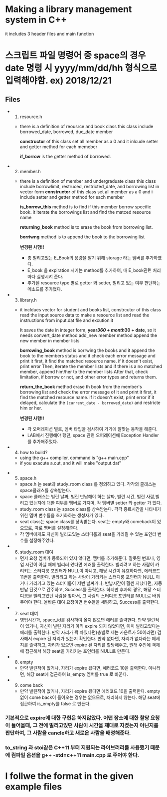 # Making a library management system in C++

it includes 3 header files and main function

# 스크립트 파일 명령어 중 space의 경우 date 명령 시 yyyy/mm/dd/hh 형식으로 입력해야함. ex) 2018/12/21

## Files

- 1. resource.h

  - there is a definition of reousrce and book class
    this class include borrowed_date, borrowed, due_date member

    **constructor** of this class set all member as a 0
    and it inlcude setter and getter method for each memeber

    **if_borrow** is the getter method of borrowed.

- 2. member.h

  - there is a definition of member and undergraduate class
    this class include borrowlimit, restruced, restricted_date, and borrowing list in vector form
    **constructor** of this class set all member as a 0
    and i include setter and getter method for each member

    **is_borrow_this** method is to find if this member borrow specific book.
    it iterate the borrowings list and find the matced resource name

    **returning_book** method is to erase the book from borrowing list.

    **borriwng** method is to append the book to the borrowing list

    **변경된 사항!!**

    - 총 빌리고있는 E_Book의 용량을 알기 위해 storage 라는 멤버를 추가하였다.
    - E_book 을 expiration 시키는 method를 추가하여, 매 E_book관련 처리마다 실행시켜 준다.
    - 추가된 resource type 별로 getter 와 setter, 빌리고 있는 여부 판단하는 메소드를 추가했다.

- 3. library.h

  - it incldues vector for student and books list, constrcutor of this class read the input source data to make a resource list and read the instructions from input.dat file and excution it

    It saves the date in integer form, **year*360 + month*30 + date**, so it needs convert_date method
    add_new member method append the new member in member lists

    **borrowing_book** method is borrwing the books and it append the book to the members status and it check each error message and print it
    first, it find the matched resource name. if it doesn't exist, print error
    Then, iterate the member lists and if there is a no matched member, append him/her to the member lists
    After that, check limitation, if borrow or not, and other error types and returns them.

    **return_the_book** method erase th book from the member's borrowing list and check the error message of it and print it
    first, it find the matched resource name. if it doesn't exist, print error
    if it delayed, calculate the `(current_date - borrowed_date)` and restricte him or her.

    **변경된 사항!!**

    - 각 오퍼레이션 별로, 멤버 타입을 검사하여 거기에 알맞는 동작을 해준다.
    - LAB에서 진행해야 했던, space 관련 오퍼레이션에 Exception Handler를 추가해주었다.

- 4. how to build?

  - using the g++ compiler, command is "g++ main.cpp"
  - if you exacute a.out, and it will make "output.dat"

* 5. space.h

  - space.h 는 seat과 study_room class 를 정의하고 있다. 각각의 클래스는 space클래스를 상속받는다.
  - space 클래스는 빌린 날짜, 빌린 반납해야 하는 날짜, 빌린 시간, 빌린 사람,빌리고 있는지에 대한 여부를 멤버로 가지며, 각 멤버별 setter 와 getter 가 있다.
  - study_room class 는 space class를 상속받는다. 각각 종료시간을 나타내기 위한 멤벼 변수들을 초기화하는 생성자가 있다.
  - seat class는 space class를 상속받는다. seat는 empty와 comeback이 있으므로, 따로 멤버를 설정해준다.
  - 각 멤버에게도 자신이 빌리고있는 스터디룸과 seat을 가리킬 수 있는 포인터 변수를 설정해주었다.

* 6. study_room 대여
  - 먼저 요청 멤버가 등록되어 있지 않다면, 멤버를 추가해준다. 잘못된 번호나, 영업 시간이 아닐 때에 빌리러 왔다면 에러를 출력한다. 빌리려고 하는 사람이 카리키는 스터디룸 포인터가 NULL이 아니고, 해당 시간이 유효하다면, 에러코드 11번을 출력한다. 빌리려고 하는 사람이 가리키는 스터디룸 포인터가 NULL 이거나 가리키고 있는 스터디룸이 저번 날짜거나, 반납시간이 훨씬 지났다면, 자동 반납 된것으로 간주하고, Success를 출력한다. 하지만 후자의 경우, 해당 스터디룸을 빌리고있던 사람을 찾아서, 그 사람의 스터디룸 포인터를 NULL로 바꿔주어야 한다. 올바른 대여 요청이면 변수들을 세팅하고, Success를 출력한다.
* 7. seat 대여
  - 영업시간과, space_id를 검사하여 옳지 않으면 에러를 출력한다. 만약 빌린적이 있거나, 자신이 빌린 자리가 아직 expire 되지 않았다면, 이미 빌리고있다는 에러를 출력한다. 만약 자리가 꽉 차있다면(층별로 세는 카운트가 50이라면) 검사해서 expire 된 자리가 있는지 확인한다. 만약 없다면, 자리가 없다라는 메세지를 출력하고, 자리가 있으면 expire 된 자리를 할당해주고, 원래 주인에 객체에 접근해서 해당 seat을 가리키는 포인터를 NULL로 만든다.
* 8. empty
  - 만약 빌린적이 없거나, 자리가 expire 됬다면, 에러코드 10을 출력한다. 아니라면, 해당 seat에 접근하여 is_empty 멤버를 true 로 바꾼다.
* 9. come back
  - 만약 빌린적이 없거나, 자리가 expire 됬다면 에러코드 10을 출력한다. empty 없이 come back이 들어오는 경우는 없으므로, 처리하지 않는다. 해당 seat에 접근하여 is_empty를 false 로 만든다.

### 기본적으로 expire에 대한 구현은 하지않았다. 어떤 장소에 대한 할당 요청이 들어올때, 그 전에 빌리고있떤 사람이 시간을 제대로 지켰는지 아닌지를 판단하여, 그 사람을 cancle하고 새로운 사람을 배정해준다.

### to_string 과 stoi같은 C++11 부터 지원되는 라이브러리를 사용했기 때문에 컴파일 옵션을 **g++ -std=c++11 main.cpp** 로 주어야 한다.

# I follwe the format in the given example files
